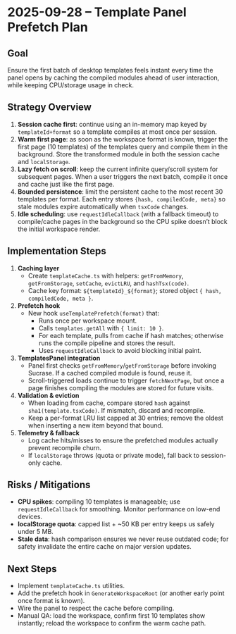 # 2025-09-28 – Template Panel Prefetch Plan

## Goal
Ensure the first batch of desktop templates feels instant every time the panel opens by caching the compiled modules ahead of user interaction, while keeping CPU/storage usage in check.

## Strategy Overview
1. **Session cache first**: continue using an in-memory map keyed by `templateId+format` so a template compiles at most once per session.
2. **Warm first page**: as soon as the workspace format is known, trigger the first page (10 templates) of the templates query and compile them in the background. Store the transformed module in both the session cache and `localStorage`.
3. **Lazy fetch on scroll**: keep the current infinite query/scroll system for subsequent pages. When a user triggers the next batch, compile it once and cache just like the first page.
4. **Bounded persistence**: limit the persistent cache to the most recent 30 templates per format. Each entry stores `{hash, compiledCode, meta}` so stale modules expire automatically when `tsxCode` changes.
5. **Idle scheduling**: use `requestIdleCallback` (with a fallback timeout) to compile/cache pages in the background so the CPU spike doesn’t block the initial workspace render.

## Implementation Steps
1. **Caching layer**
   - Create `templateCache.ts` with helpers: `getFromMemory`, `getFromStorage`, `setCache`, `evictLRU`, and `hashTsx(code)`.
   - Cache key format: `${templateId}_${format}`; stored object `{ hash, compiledCode, meta }`.
2. **Prefetch hook**
   - New hook `useTemplatePrefetch(format)` that:
     - Runs once per workspace mount.
     - Calls `templates.getAll` with `{ limit: 10 }`.
     - For each template, pulls from cache if hash matches; otherwise runs the compile pipeline and stores the result.
     - Uses `requestIdleCallback` to avoid blocking initial paint.
3. **TemplatesPanel integration**
   - Panel first checks `getFromMemory`/`getFromStorage` before invoking Sucrase. If a cached compiled module is found, reuse it.
   - Scroll-triggered loads continue to trigger `fetchNextPage`, but once a page finishes compiling the modules are stored for future visits.
4. **Validation & eviction**
   - When loading from cache, compare stored `hash` against `sha1(template.tsxCode)`. If mismatch, discard and recompile.
   - Keep a per-format LRU list capped at 30 entries; remove the oldest when inserting a new item beyond that bound.
5. **Telemetry & fallback**
   - Log cache hits/misses to ensure the prefetched modules actually prevent recompile churn.
   - If `localStorage` throws (quota or private mode), fall back to session-only cache.

## Risks / Mitigations
- **CPU spikes**: compiling 10 templates is manageable; use `requestIdleCallback` for smoothing. Monitor performance on low-end devices.
- **localStorage quota**: capped list + ~50 KB per entry keeps us safely under 5 MB.
- **Stale data**: hash comparison ensures we never reuse outdated code; for safety invalidate the entire cache on major version updates.

## Next Steps
- Implement `templateCache.ts` utilities.
- Add the prefetch hook in `GenerateWorkspaceRoot` (or another early point once format is known).
- Wire the panel to respect the cache before compiling.
- Manual QA: load the workspace, confirm first 10 templates show instantly; reload the workspace to confirm the warm cache path.

